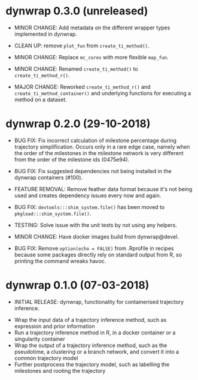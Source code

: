 
# dynwrap 0.3.0 (unreleased)

* MINOR CHANGE: Add metadata on the different wrapper types implemented in dynwrap.

* CLEAN UP: remove `plot_fun` from `create_ti_method()`.

* MINOR CHANGE: Replace `mc_cores` with more flexible `map_fun`.

* MINOR CHANGE: Renamed `create_ti_method()` to `create_ti_method_r()`.

* MAJOR CHANGE: Reworked `create_ti_method_r()` and `create_ti_method_container()` and underlying functions
  for executing a method on a dataset.

# dynwrap 0.2.0 (29-10-2018)

* BUG FIX: Fix incorrect calculation of milestone percentage during trajectory simplification.
  Occurs only in a rare edge case, namely when the order of the milestones in the milestone network
  is very different from the order of the milestone ids (0475e94).

* BUG FIX: Fix suggested dependencies not being installed in the dynwrap containers (#100).

* FEATURE REMOVAL: Remove feather data format because it's not being used and creates dependency issues every now and again.

* BUG FIX: `devtools:::shim_system.file()` has been moved to `pkgload:::shim_system.file()`.

* TESTING: Solve issue with the unit tests by not using any helpers.

* MINOR CHANGE: Have docker images build from dynwrap@devel.

* BUG FIX: Remove `option(echo = FALSE)` from .Rprofile in recipes because some packages directly rely 
  on standard output from R, so printing the command wreaks havoc.

# dynwrap 0.1.0 (07-03-2018)

* INITIAL RELEASE: dynwrap, functionality for containerised trajectory inference.
 - Wrap the input data of a trajectory inference method, such as expression and prior information
 - Run a trajectory inference method in R, in a docker container or a singularity container
 - Wrap the output of a trajectory inference method, such as the pseudotime, a clustering or a branch network, and convert it into a common trajectory model
 - Further postprocess the trajectory model, such as labelling the milestones and rooting the trajectory
